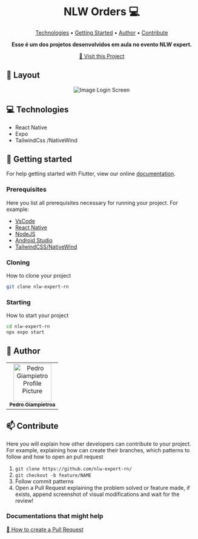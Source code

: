 <h1 align="center" style="font-weight: bold;">NLW Orders 💻</h1>

<p align="center">
 <a href="#tech">Technologies</a> • 
 <a href="#started">Getting Started</a> • 
  <a href="#author">Author</a> •
 <a href="#contribute">Contribute</a>
</p>

<p align="center">
    <b>Esse é um dos projetos desenvolvidos em aula no evento NLW expert.</b>
</p>

<p align="center">
     <a href="https://">📱 Visit this Project</a>
</p>

<h2 id="layout">🎨 Layout</h2>

<p align="center">
    <img src="https://media.discordapp.net/attachments/1102358848750231604/1204447122980601866/Thumbnail.png?ex=65d4c3cb&is=65c24ecb&hm=084bfc439599abee11fa628c354bf3ef2b618cf28c689651d96ba42419fba0be&=&format=webp&quality=lossless&width=831&height=467" alt="Image Login Screen" height="auto">
    
</p>

<h2 id="technologies">💻 Technologies</h2>

- React Native
- Expo
- TailwindCss /NativeWind

<h2 id="started">🚀 Getting started</h2>

For help getting started with Flutter, view our online [documentation](https://reactnative.dev/).

<h3>Prerequisites</h3>

Here you list all prerequisites necessary for running your project. For example:
- [VsCode](https://code.visualstudio.com/)
- [React Native](https://reactnative.dev/)
- [NodeJS](https://nodejs.org/en)
- [Android Studio](https://developer.android.com/studio?hl=pt-br)
- [TailwindCSS/NativeWind](https://tailwindcss.com/)

<h3>Cloning</h3>

How to clone your project

```bash
git clone nlw-expert-rn
```

<h3>Starting</h3>

How to start your project

```bash
cd nlw-expert-rn
npx expo start
```

<h2 id="author">🤝 Author</h2>

<table>
  <tr>
    <td align="center">
      <a href="#">
        <img src="https://avatars.githubusercontent.com/pedrogiampietro" width="100px;" alt="Pedro Giampietro Profile Picture"/><br>
        <sub>
          <b>Pedro Giampietroa</b>
        </sub>
      </a>
    </td>
  </tr>
</table>

<h2 id="contribute">📫 Contribute</h2>

Here you will explain how other developers can contribute to your project. For example, explaining how can create their branches, which patterns to follow and how to open an pull request

1. `git clone https://github.com/nlw-expert-rn/`
2. `git checkout -b feature/NAME`
3. Follow commit patterns
4. Open a Pull Request explaining the problem solved or feature made, if exists, append screenshot of visual modifications and wait for the review!

<h3>Documentations that might help</h3>

[📝 How to create a Pull Request](https://www.atlassian.com/br/git/tutorials/making-a-pull-request)
